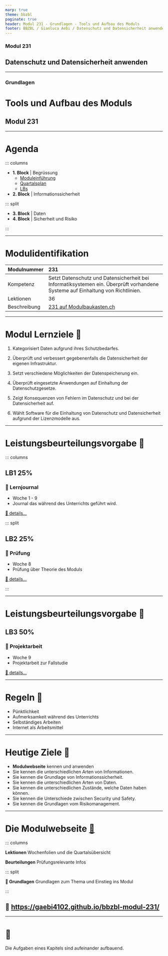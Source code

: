 ```yaml
---
marp: true
theme: bbzbl
paginate: true
header: Modul 231 - Grundlagen - Tools und Aufbau des Moduls
footer: BBZBL / Gianluca Aebi / Datenschutz und Datensicherheit anwenden
---
```


<!-- _class: big center -->

### Modul 231

## Datenschutz und Datensicherheit anwenden

---

<!-- _class: big center -->

### Grundlagen

# Tools und Aufbau des Moduls

## Modul 231

---

# Agenda

::: columns

- **1. Block** | Begrüssung
  - [Moduleinführung](https://gaebi4102.github.io/bbzbl-modul-231/docs/)
  - [Quartalsplan](https://gaebi4102.github.io/bbzbl-modul-231/docs/)
  - [LBs](https://gaebi4102.github.io/bbzbl-modul-231/docs/02%20beurteilungen)
- **2. Block** | Informationssicherheit

::: split

- **3. Block** | Daten
- **4. Block** | Sicherheit und Risiko

:::

---

# Modulidentifikation

| Modulnummer  | 231                                                                                                                            |
| :----------- | :----------------------------------------------------------------------------------------------------------------------------- |
| Kompetenz    | Setzt Datenschutz und Datensicherheit bei Informatiksystemen ein. Überprüft vorhandene Systeme auf Einhaltung von Richtlinien. |
| Lektionen    | 36                                                                                                                             |
| Beschreibung | [231 auf Modulbaukasten.ch](https://www.modulbaukasten.ch/module/231/1/de-DE?title=Datenschutz-und-Datensicherheit-anwenden)   |

---

# Modul Lernziele :dart:

1. Kategorisiert Daten aufgrund ihres Schutzbedarfes.

2. Überprüft und verbessert gegebenenfalls die Datensicherheit der eigenen
   Infrastruktur.

3. Setzt verschiedene Möglichkeiten der Datenspeicherung ein.

4. Überprüft eingesetzte Anwendungen auf Einhaltung der Datenschutzgesetze.

5. Zeigt Konsequenzen von Fehlern im Datenschutz und bei der Datensicherheit
   auf.

6. Wählt Software für die Einhaltung von Datenschutz und Datensicherheit
   aufgrund der Lizenzmodelle aus.

---

# Leistungsbeurteilungsvorgabe :muscle:

::: columns

## LB1 25%

### :pencil: Lernjournal

- Woche 1 - 9
- Journal das während des Unterrichts geführt wird.

[:link: details...](https://gaebi4102.github.io/bbzbl-modul-231/docs/02%20beurteilungen/lb1)

::: split

## LB2 25%

### :pencil: Prüfung

- Woche 8
- Prüfung über Theorie des Moduls

[:link: details...](https://gaebi4102.github.io/bbzbl-modul-231/docs/02%20beurteilungen/lb2)

:::

---

# Leistungsbeurteilungsvorgabe :muscle:

## LB3 50%

### :pencil: Projektarbeit

- Woche 9
- Projektarbeit zur Fallstudie

[:link: details...](https://gaebi4102.github.io/bbzbl-modul-231/docs/02%20beurteilungen/lb3)

---

<!-- _class: big -->

# Regeln :cop:

- Pünktlichkeit
- Aufmerksamkeit während des Unterrichts
- Selbständiges Arbeiten
- Internet als Arbeitsmittel

---

<!-- _class: big -->

# Heutige Ziele :dart:

- **Modulwebseite** kennen und anwenden
- Sie kennen die unterschiedlichen Arten von Informationen.
- Sie kennen die Grundlage von Informationssicherheit.
- Sie kennen die unterschiedlichen Arten von Daten.
- Sie kennen die unterschiedlichen Zustände, welche Daten haben können.
- Sie kennen die Unterschiede zwischen Security und Safety.
- Sie kennen die Grundlagen vom Risikomanagement.

---

# Die Modulwebseite [:link:](https://gaebi4102.github.io/bbzbl-modul-231/)

<!-- - **Faktenblatt**: Übersicht über alle Themen  -->
<!-- - **INB21A**: Quartalübersicht und Wochenpräsentationen -->

::: columns

**Lektionen** Wochenfolien und die Quartalsübersicht

**Beurteilungen** Prüfungsrelevante Infos

::: split

**:pencil: Grundlagen** Grundlagen zum Thema und Einstieg ins Modul

:::

## :link: https://gaebi4102.github.io/bbzbl-modul-231/

---

<!-- _class: big center -->

# :superhero:

Die Aufgaben eines Kapitels sind aufeinander aufbauend.
